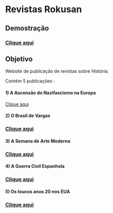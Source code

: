 # Revistas Rokusan

## Demostração

### [Clique aqui](https://cledsonb.github.io/RevistaRokusan/)

## Objetivo

Website de publicação de revistas sobre História.

Contém 5 publicações :

#### 1) A Ascensão do Nazifascismo na Europa
[Clique aqui](https://cledsonb.github.io/RevistaRokusan/revistaHistorica/Ascens%C3%A3oDoNaziFascismoEuropa/index.html)
#### 2) O Brasil de Vargas
### [Clique aqui](https://cledsonb.github.io/RevistaRokusan/revistaHistorica/BrasilDeVargas1930-IntentonaComunista/index.html)
#### 3) A Semana de Arte Moderna
### [Clique aqui](https://cledsonb.github.io/RevistaRokusan/revistaHistorica/semanaDeArte-Brasil/index.html)
#### 4) A Guerra Civil Espanhola
### [Clique aqui](https://cledsonb.github.io/RevistaRokusan/revistaHistorica/GuerraCivilEspanhola/index.html)
#### 5) Os loucos anos 20 nos EUA
### [Clique aqui](https://cledsonb.github.io/RevistaRokusan/)
